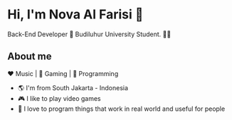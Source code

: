 # Hi, I'm Nova Al Farisi :chicken:

Back-End Developer :robot:
Budiluhur University Student. :man_technologist:

## About me 

:heart: Music | :black_heart: Gaming | :blue_heart: Programming

- :earth_americas: I'm from South Jakarta - Indonesia
- :video_game: I like to play video games
- :gem: I love to program things that work in real world and useful for people
